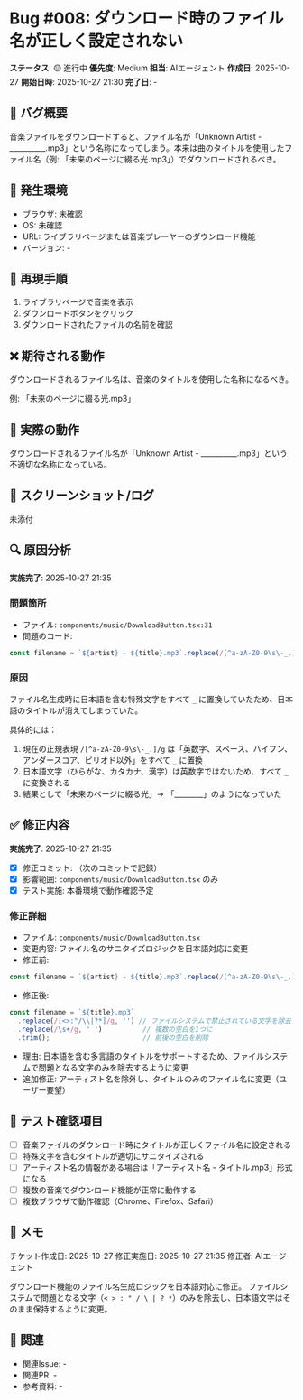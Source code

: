 # Bug #008: ダウンロード時のファイル名が正しく設定されない

**ステータス**: 🟡 進行中
**優先度**: Medium
**担当**: AIエージェント
**作成日**: 2025-10-27
**開始日時**: 2025-10-27 21:30
**完了日**: -

## 🐛 バグ概要

音楽ファイルをダウンロードすると、ファイル名が「Unknown Artist - __________.mp3」という名称になってしまう。本来は曲のタイトルを使用したファイル名（例: 「未来のページに綴る光.mp3」）でダウンロードされるべき。

## 📍 発生環境

- ブラウザ: 未確認
- OS: 未確認
- URL: ライブラリページまたは音楽プレーヤーのダウンロード機能
- バージョン: -

## 🔄 再現手順

1. ライブラリページで音楽を表示
2. ダウンロードボタンをクリック
3. ダウンロードされたファイルの名前を確認

## ❌ 期待される動作

ダウンロードされるファイル名は、音楽のタイトルを使用した名称になるべき。

例: 「未来のページに綴る光.mp3」

## 🚨 実際の動作

ダウンロードされるファイル名が「Unknown Artist - __________.mp3」という不適切な名称になっている。

## 📸 スクリーンショット/ログ

未添付

## 🔍 原因分析

**実施完了**: 2025-10-27 21:35

### 問題箇所
- ファイル: `components/music/DownloadButton.tsx:31`
- 問題のコード:
```typescript
const filename = `${artist} - ${title}.mp3`.replace(/[^a-zA-Z0-9\s\-_.]/g, '_');
```

### 原因
ファイル名生成時に日本語を含む特殊文字をすべて `_` に置換していたため、日本語のタイトルが消えてしまっていた。

具体的には：
1. 現在の正規表現 `/[^a-zA-Z0-9\s\-_.]/g` は「英数字、スペース、ハイフン、アンダースコア、ピリオド以外」をすべて `_` に置換
2. 日本語文字（ひらがな、カタカナ、漢字）は英数字ではないため、すべて `_` に変換される
3. 結果として「未来のページに綴る光」→ 「________」のようになっていた

## ✅ 修正内容

**実施完了**: 2025-10-27 21:35

- [x] 修正コミット: （次のコミットで記録）
- [x] 影響範囲: `components/music/DownloadButton.tsx` のみ
- [x] テスト実施: 本番環境で動作確認予定

### 修正詳細
- ファイル: `components/music/DownloadButton.tsx`
- 変更内容: ファイル名のサニタイズロジックを日本語対応に変更
- 修正前:
```typescript
const filename = `${artist} - ${title}.mp3`.replace(/[^a-zA-Z0-9\s\-_.]/g, '_');
```
- 修正後:
```typescript
const filename = `${title}.mp3`
  .replace(/[<>:"/\\|?*]/g, '') // ファイルシステムで禁止されている文字を除去
  .replace(/\s+/g, ' ')          // 複数の空白を1つに
  .trim();                       // 前後の空白を削除
```
- 理由: 日本語を含む多言語のタイトルをサポートするため、ファイルシステムで問題となる文字のみを除去するように変更
- 追加修正: アーティスト名を除外し、タイトルのみのファイル名に変更（ユーザー要望）

## 🧪 テスト確認項目

- [ ] 音楽ファイルのダウンロード時にタイトルが正しくファイル名に設定される
- [ ] 特殊文字を含むタイトルが適切にサニタイズされる
- [ ] アーティスト名の情報がある場合は「アーティスト名 - タイトル.mp3」形式になる
- [ ] 複数の音楽でダウンロード機能が正常に動作する
- [ ] 複数ブラウザで動作確認（Chrome、Firefox、Safari）

## 📝 メモ

チケット作成日: 2025-10-27
修正実施日: 2025-10-27 21:35
修正者: AIエージェント

ダウンロード機能のファイル名生成ロジックを日本語対応に修正。
ファイルシステムで問題となる文字（`< > : " / \ | ? *`）のみを除去し、日本語文字はそのまま保持するように変更。

## 🔗 関連

- 関連Issue: -
- 関連PR: -
- 参考資料: -
